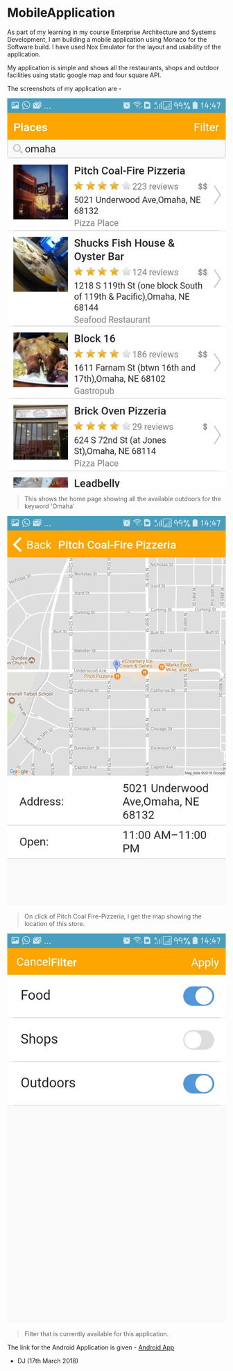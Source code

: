# MobileApplication

As part of my learning in my course Enterprise Architecture and Systems Development, I am building a mobile application using Monaco for the Software build.
I have used Nox Emulator for the layout and usability of the application.

My application is simple and shows all the restaurants, shops and outdoor facilities using static google map and four square API.

The screenshots of my application are -

![Image One](./img/Img1.jpg)
> This shows the home page showing all the available outdoors for the keyword 'Omaha'


![Image Two](./img/Img2.jpg)
> On click of Pitch Coal Fire-Pizzeria, I get the map showing the location of this store.


![Image Three](./img/Img3.jpg)
>Filter that is currently available for this application.

The link for the Android Application is given - [Android App](./Assignment2-Rest4Best.apk)

- DJ (17th March 2018)
